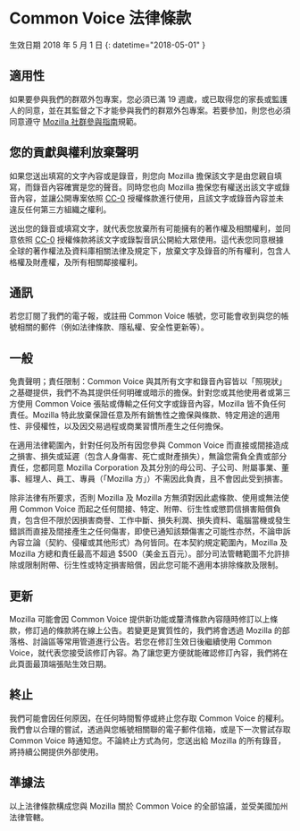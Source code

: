 # Common Voice 法律條款 

生效日期 2018 年 5 月 1 日
{: datetime="2018-05-01" }

## 適用性

如果要參與我們的群眾外包專案，您必須已滿 19 週歲，或已取得您的家長或監護人的同意，並在其監督之下才能參與我們的群眾外包專案。若要參加，則您也必須同意遵守 [Mozilla 社群參與指南](https://www.mozilla.org/about/governance/policies/participation/)規範。 

## 您的貢獻與權利放棄聲明

如果您送出填寫的文字內容或是錄音，則您向 Mozilla 擔保該文字是由您親自填寫，而錄音內容確實是您的聲音。同時您也向 Mozilla 擔保您有權送出該文字或錄音內容，並讓公開專案依照 [CC-0](https://creativecommons.org/publicdomain/zero/1.0/) 授權條款進行使用，且該文字或錄音內容並未違反任何第三方組織之權利。 

送出您的錄音或填寫文字，就代表您放棄所有可能擁有的著作權及相關權利，並同意依照 [CC-0](https://creativecommons.org/publicdomain/zero/1.0/) 授權條款將該文字或錄製音訊公開給大眾使用。這代表您同意根據全球的著作權法及資料庫相關法律及規定下，放棄文字及錄音的所有權利，包含人格權及財產權，及所有相關鄰接權利。

## 通訊

若您訂閱了我們的電子報，或註冊 Common Voice 帳號，您可能會收到與您的帳號相關的郵件（例如法律條款、隱私權、安全性更新等）。

## 一般

免責聲明；責任限制：Common Voice 與其所有文字和錄音內容皆以「照現狀」之基礎提供，我們不為其提供任何明確或暗示的擔保。針對您或其他使用者或第三方使用 Common Voice 張貼或傳輸之任何文字或錄音內容，Mozilla 皆不負任何責任。Mozilla 特此放棄保證任意及所有銷售性之擔保與條款、特定用途的適用性、非侵權性，以及因交易過程或商業習慣所產生之任何擔保。

在適用法律範圍內，針對任何及所有因您參與 Common Voice 而直接或間接造成之損害、損失或延遲（包含人身傷害、死亡或財產損失），無論您需負全責或部分責任，您都同意 Mozilla Corporation 及其分別的母公司、子公司、附屬事業、董事、經理人、員工、專員（「Mozilla 方」）不需因此負責，且不會因此受到損害。

除非法律有所要求，否則 Mozilla 及 Mozilla 方無須對因此處條款、使用或無法使用 Common Voice 而起之任何間接、特定、附帶、衍生性或懲罰信損害賠償負責，包含但不限於因損害商譽、工作中斷、損失利潤、損失資料、電腦當機或發生錯誤而直接及間接產生之任何傷害，即使已通知該類傷害之可能性亦然，不論申訴內容立論（契約、侵權或其他形式）為何皆同。在本契約規定範圍內，Mozilla 及 Mozilla 方總和責任最高不超過 $500（美金五百元）。部分司法管轄範圍不允許排除或限制附帶、衍生性或特定損害賠償，因此您可能不適用本排除條款及限制。

## 更新 

Mozilla 可能會因 Common Voice 提供新功能或釐清條款內容隨時修訂以上條款，修訂過的條款將在線上公告。若變更是實質性的，我們將會透過 Mozilla 的部落格、討論區等常用管道進行公告。若您在修訂生效日後繼續使用 Common Voice，就代表您接受該修訂內容。為了讓您更方便就能確認修訂內容，我們將在此頁面最頂端張貼生效日期。

## 終止 

我們可能會因任何原因，在任何時間暫停或終止您存取 Common Voice 的權利。我們會以合理的嘗試，透過與您帳號相關聯的電子郵件信箱，或是下一次嘗試存取 Common Voice 時通知您。不論終止方式為何，您送出給 Mozilla 的所有錄音，將持續公開提供外部使用。

## 準據法

以上法律條款構成您與 Mozilla 關於 Common Voice 的全部協議，並受美國加州法律管轄。
